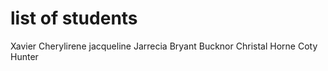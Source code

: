# list of students

Xavier
Cherylirene
jacqueline
Jarrecia
Bryant Bucknor
Christal Horne
Coty Hunter